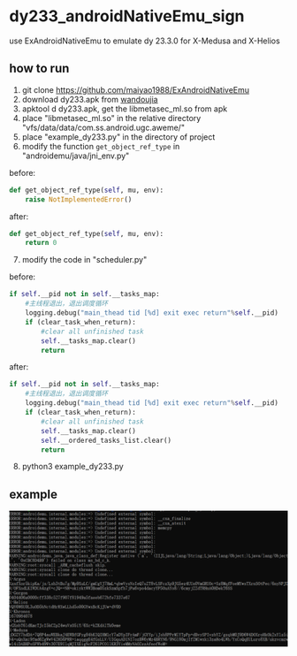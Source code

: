 # dy233_androidNativeEmu_sign
use ExAndroidNativeEmu to emulate dy 23.3.0 for X-Medusa and X-Helios

## how to run
1. git clone https://github.com/maiyao1988/ExAndroidNativeEmu
2. download dy233.apk from [wandoujia](https://www.wandoujia.com/apps/7461948/history_v230301)
3. apktool d dy233.apk, get the libmetasec_ml.so from apk
4. place "libmetasec_ml.so" in the relative directory "vfs/data/data/com.ss.android.ugc.aweme/"
5. place "example_dy233.py" in the directory of project
6. modify the function `get_object_ref_type` in "androidemu/java/jni_env.py"

before:
```python
def get_object_ref_type(self, mu, env):
    raise NotImplementedError()
```
after:
```python
def get_object_ref_type(self, mu, env):
    return 0
```
7. modify the code in "scheduler.py"

before:
```python
if self.__pid not in self.__tasks_map:
    #主线程退出，退出调度循环
    logging.debug("main_thead tid [%d] exit exec return"%self.__pid)
    if (clear_task_when_return):
        #clear all unfinished task
        self.__tasks_map.clear()
        return
```
after:
```python
if self.__pid not in self.__tasks_map:
    #主线程退出，退出调度循环
    logging.debug("main_thead tid [%d] exit exec return"%self.__pid)
    if (clear_task_when_return):
        #clear all unfinished task
        self.__tasks_map.clear()
        self.__ordered_tasks_list.clear()
        return
```

8. python3 example_dy233.py

## example
![result](./1.png)
